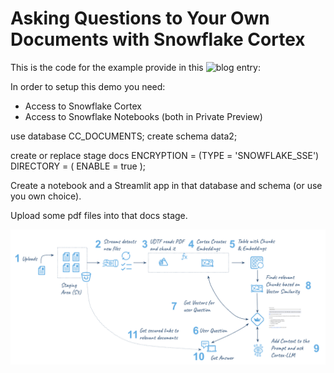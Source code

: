 # Asking Questions to Your Own Documents with Snowflake Cortex

This is the code for the example provide in this ![blog entry](https://carlos-carrero-marin.medium.com/asking-questions-to-your-own-documents-with-snowflake-cortex-56c67922bed8): 

In order to setup this demo you need:

- Access to Snowflake Cortex
- Access to Snowflake Notebooks (both in Private Preview)

use database CC_DOCUMENTS;
create schema data2;

create or replace stage docs ENCRYPTION = (TYPE = 'SNOWFLAKE_SSE') DIRECTORY = ( ENABLE = true );

Create a notebook and a Streamlit app in that database and schema (or use you own choice).

Upload some pdf files into that docs stage.

![Flow](Fig1.png)
